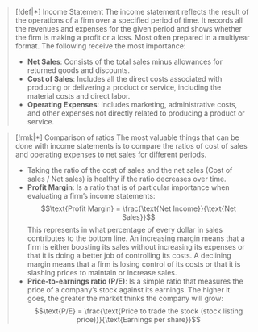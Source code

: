 
>[!def|*] Income Statement
>The income statement reflects the result of the operations of a firm over a specified period of time. It records all the revenues and expenses for the given period and shows whether the firm is making a profit or a loss. Most often prepared in a multiyear format. The following receive the most importance:
>- **Net Sales**: Consists of the total sales minus allowances for returned goods and discounts.
>- **Cost of Sales**: Includes all the direct costs associated with producing or delivering a product or service, including the material costs and direct labor. 
>- **Operating Expenses**: Includes marketing, administrative costs, and other expenses not directly related to producing a product or service.

>[!rmk|*] Comparison of ratios
>The most valuable things that can be done with income statements is to compare the ratios of cost of sales and operating expenses to net sales for different periods. 
>- Taking the ratio of the cost of sales and the net sales ($\text{Cost of sales / Net sales}$) is healthy if the ratio decreases over time.
>- **Profit Margin**: Is a ratio that is of particular importance when evaluating a firm’s income statements: $$\text{Profit Margin} = \frac{\text{Net Income}}{\text{Net Sales}}$$This represents in what percentage of every dollar in sales contributes to the bottom line. An increasing margin means that a firm is either boosting its sales without increasing its expenses or that it is doing a better job of controlling its costs. A declining margin means that a firm is losing control of its costs or that it is slashing prices to maintain or increase sales.
>- **Price-to-earnings ratio (P/E)**: Is a simple ratio that measures the price of a company’s stock against its earnings. The higher it goes, the greater the market thinks the company will grow: $$\text{P/E} = \frac{\text{Price to trade the stock (stock listing price)}}{\text{Earnings per share}}$$